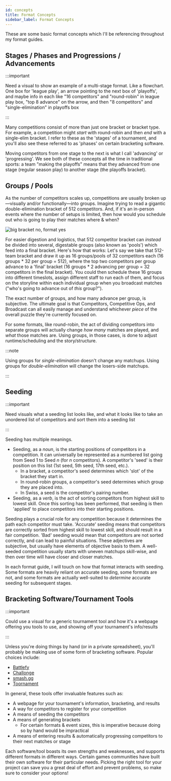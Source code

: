 ```yaml
---
id: concepts
title: Format Concepts
sidebar_label: Format Concepts
---
```


These are some basic format concepts which I'll be referencing throughout my format guides.

## Stages / Phases and Progressions / Advancements

:::important

Need a visual to show an example of a multi-stage format. Like a flowchart. One box for 'league play', an arrow pointing to the next box of 'playoffs', and maybe info in each like "16 competitors" and "round-robin" in league play box, "top 8 advance" on the arrow, and then "8 competitors" and "single-elimination" in playoffs box

:::

Many competitions consist of more than just one bracket or bracket type.
For example, a competition might *start* with round-robin and then *end* with a single-elim bracket.
I refer to these as the 'stages' of a tournament, and you'll also see these referred to as 'phases' on certain bracketing software.

Moving competitors from one stage to the next is what I call 'advancing' or 'progressing'.
We see both of these concepts all the time in traditional sports:
 a team "making the playoffs" means that they advanced from one stage (regular season play) to another stage (the playoffs bracket).

## Groups / Pools

As the number of competitors scales up, competitions are usually broken up—visually and/or functionally—into groups.
Imagine trying to read a gigantic double-elimination bracket of 512 competitors.
And, if it's an in-person events where the number of setups is limited, then how would you schedule out who is going to play their matches where & when?

![big bracket no, format yes](/img/format-guides/concepts-GroupsPools.png)

For easier digestion and logistics, that 512 competitor bracket can *instead* be divided into several, digestable groups (also known as 'pools') which feed into a final bracket.
Here's how that works: Let's say we take that 512-team bracket and draw it up as 16 groups/pools of 32 competitors each (16 groups \* 32 per group = 512), where the top two competitors per group advance to a 'final' bracket (16 groups \* 2 advancing per group = 32 competitors in the final bracket).
You could then schedule these 16 groups into different timeslots, assign different staff to run each of them, and focus on the storyline within each individual group when you broadcast matches ("who's going to advance out of *this* group?").

The exact number of groups, and how many advance per group, is subjective.
The ultimate goal is that Competitors, Competitive Ops, and Broadcast can all easily manage and understand whichever *piece* of the overall puzzle they're currently focused on.

For some formats, like round-robin, the act of dividing competitors into separate groups will actually change *how many* matches are played, and *what* those matches are.
Using groups, in those cases, is done to adjust runtime/scheduling and the story/structure.

:::note

Using groups for *single-elimination* doesn't change any matchups. Using groups for *double-elimination* will change the losers-side matchups.

:::

## Seeding

:::important

Need visuals what a seeding list looks like, and what it looks like to take an unordered list of competitors and sort them into a seeding list

:::

Seeding has multiple meanings.

* Seeding, as a *noun*, is the starting positions of competitors in a competition.
 It can universally be represented as a numbered list going from Seed 1 to Seed *n* (for *n* competitors).
 A competitor's 'seed' is their position on this list (1st seed, 5th seed, 17th seed, etc.).
  * In a bracket, a competitor's seed determines which 'slot' of the bracket they start in.
  * In round-robin groups, a competitor's seed determines which group they are placed into.
  * In Swiss, a seed is the competitor's pairing number.
* Seeding, as a *verb*, is the act of sorting competitors from highest skill to lowest skill.
 Once this sorting has been performed, that seeding is then 'applied' to place competitors into their starting positions.

Seeding plays a crucial role for any competition because it determines the path each competitor must take.
'Accurate' seeding means that competitors are correctly sorted from highest skill to lowest skill, and should result in a fair competition.
'Bad' seeding would mean that competitors are not sorted correctly, and can lead to painful situations.
These adjectives are subjective, but usually have elements of objective basis to them.
A well-seeded competition usually starts with uneven matchups skill-wise, and then over time will have closer and closer matches.

In each format guide, I will touch on how that format interacts with seeding.
Some formats are heavily reliant on accurate seeding, some formats are not, and
 some formats are actually well-suited to *determine* accurate seeding for subsequent stages.

## Bracketing Software/Tournament Tools

:::important

Could use a visual for a generic tournament tool and how it's a webpage offering you tools to use, and showing off your tournament's info/results

:::

Unless you're doing things by hand (or in a private spreadsheet), you'll probably be making use of some form of bracketing software.
Popular choices include:

* [Battlefy](https://battlefy.com)
* [Challonge](https://challonge.com)
* [smash.gg](https://smash.gg)
* [Toornament](https://toornament.com)

In general, these tools offer invaluable features such as:

* A webpage for your tournament's information, bracketing, and results
* A way for competitors to register for your competition
* A means of seeding the competitors
* A means of generating brackets
  * For certain formats & event sizes, this is imperative because doing so by hand would be impractical
* A means of entering results & automatically progressing competitors to their next matches or stage

Each software/tool boasts its own strengths and weaknesses, and supports different formats in different ways.
Certain games communities have built their own software for their particular needs.
Picking the right tool for your project can save you a great deal of effort and prevent problems, so make sure to consider your options!

